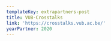 ```yaml
---
templateKey: extrapartners-post
title: VUB-Crosstalks
link: 'https://crosstalks.vub.ac.be/'
yearPartner: 2020
---
```

